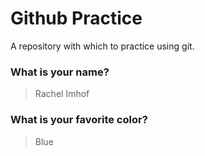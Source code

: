 # Github Practice

A repository with which to practice using git.

### What is your name?

> Rachel Imhof


### What is your favorite color?

> Blue